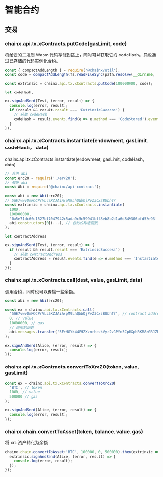 # 智能合约

## 交易

### chainx.api.tx.xContracts.putCode(gasLimit, code)
将给定的二进制 Wasm 代码存储到链上，同时可以获取它的 codeHash。只能通过已存储的代码实例化合约。

```js
const { compactAddLength } = require('@chainx/util');
const code = compactAddLength(fs.readFileSync(path.resolve(__dirname, './erc20.wasm')));

const extrinsic = chainx.api.tx.xContracts.putCode(100000000, code);

let codeHash;

ex.signAndSend(Test, (error, result) => {
  console.log(error, result);
  if (result && result.result === 'ExtrinsicSuccess') {
    // 获取 codeHash
    codeHash = result.events.find(e => e.method === 'CodeStored').event.data;
  }
});

```

### chainx.api.tx.xContracts.instantiate(endowment, gasLimit, codeHash， data)

chainx.api.tx.xContracts.instantiate(endowment, gasLimit, codeHash， data)

```js
// 合约 abi
const erc20 = require('./erc20');
// 解析 abi
const Abi = require('@chainx/api-contract');

const abi = new Abi(erc20);
// 5GE7vwvDmKCCPrVLc9XZJAiAspM9LhQWbQjPvZ3QxzBUbhT7
const extrinsic = chainx.api.tx.xContracts.instantiate(
  1000,
  100000000,
  '0x5e71dc66c1527bf4047942c5ada9c5c59941bff8eb8b2d1a6d849306bfd52e93',
  abi.constructors[0](...), // 合约的构造函数
);

let contractAddress

ex.signAndSend(Test, (error, result) => {
  if (result && result.result === 'ExtrinsicSuccess') {
    // 获取 contractAddress
    contractAddress = result.events.find(e => e.method === 'Instantiated').event.data[1];
  }
});
```

### chainx.api.tx.xContracts.call(dest, value, gasLimit, data)

调用合约，同时也可以传输一些余额。

```js
const abi = new Abi(erc20);

const ex = chainx.api.tx.xContracts.call(
  '5GE7vwvDmKCCPrVLc9XZJAiAspM9LhQWbQjPvZ3QxzBUbhT7', // contract address
  0, // value
  10000000, // gas
  // 调用的函数
  abi.messages.transfer('5FvHGYk44FHZXznrhoskVyr2zGPYn5CpUXphRKM8eGRJZMtX', 10)
);

ex.signAndSend(Alice, (error, result) => {
  console.log(error, result);
});

```

### chainx.api.tx.xContracts.convertToXrc20(token, value, gasLimit)

```js
const ex = chainx.api.tx.xContracts.convertToXrc20(
  'BTC', // token
  1000, // value
  500000 // gas
);

ex.signAndSend(Alice, (error, result) => {
  console.log(error, result);
});
```


### chainx.chain.convertToAsset(token, balance, value, gas)

将 xrc 资产转化为余额

```js
chainx.chain.convertToAsset('BTC', 100000, 0, 500000).then(extrinsic => {
  extrinsic.signAndSend(Alice, (error, result) => {
    console.log(error, result);
  });
});

```


